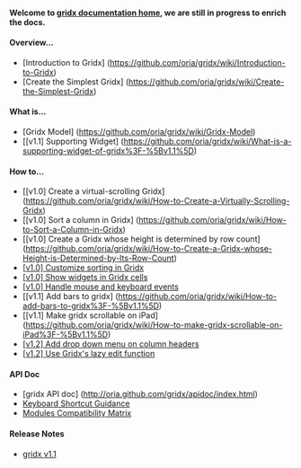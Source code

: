 #### Welcome to [gridx documentation home](https://github.com/oria/gridx/wiki), we are still in progress to enrich the docs.

#### Overview...
* [Introduction to Gridx] (https://github.com/oria/gridx/wiki/Introduction-to-Gridx)
* [Create the Simplest Gridx] (https://github.com/oria/gridx/wiki/Create-the-Simplest-Gridx)

#### What is...
* [Gridx Model] (https://github.com/oria/gridx/wiki/Gridx-Model)
* [[v1.1] Supporting Widget] (https://github.com/oria/gridx/wiki/What-is-a-supporting-widget-of-gridx%3F-%5Bv1.1%5D)

#### How to...
* [[v1.0] Create a virtual-scrolling Gridx] (https://github.com/oria/gridx/wiki/How-to-Create-a-Virtually-Scrolling-Gridx)
* [[v1.0] Sort a column in Gridx] (https://github.com/oria/gridx/wiki/How-to-Sort-a-Column-in-Gridx)
* [[v1.0] Create a Gridx whose height is determined by row count] (https://github.com/oria/gridx/wiki/How-to-Create-a-Gridx-whose-Height-is-Determined-by-Its-Row-Count)
* [[v1.0] Customize sorting in Gridx](https://github.com/oria/gridx/wiki/How-to-Customize-Sorting-in-GridX%3F)
* [[v1.0] Show widgets in Gridx cells](https://github.com/oria/gridx/wiki/How-to-show-widgets-in-gridx-cells%3F)
* [[v1.0] Handle mouse and keyboard events](https://github.com/oria/gridx/wiki/How-to-handle-mouse-and-keyboard-events%3F)
* [[v1.1] Add bars to gridx] (https://github.com/oria/gridx/wiki/How-to-add-bars-to-gridx%3F-%5Bv1.1%5D)
* [[v1.1] Make gridx scrollable on iPad] (https://github.com/oria/gridx/wiki/How-to-make-gridx-scrollable-on-iPad%3F-%5Bv1.1%5D)
* [[v1.2] Add drop down menu on column headers](https://github.com/oria/gridx/wiki/Add-drop-down-menu-on-column-headers-%5Bv1.2%5D)
* [[v1.2] Use Gridx's lazy edit function ](https://github.com/oria/gridx/wiki/How-to-use-Gridx's-lazy-edit-function%3F%5Bv1.2%5D)

#### API Doc
* [gridx API doc] (http://oria.github.com/gridx/apidoc/index.html)
* [Keyboard Shortcut Guidance](https://github.com/oria/gridx/wiki/Gridx-a11y-keyboard-guidance)
* [Modules Compatibility Matrix](http://oria.github.io/gridx/moduleCompatibility.html)

<!--
#### Programmer's Guide - Modules
* [Title Bar] (https://github.com/oria/gridx/wiki/Module---TitleBar)
* [Bar] (https://github.com/oria/gridx/wiki/Module-Bar)
* [Cell Widget] (https://github.com/oria/gridx/wiki/Module-CellWidget)
* [Edit] (https://github.com/oria/gridx/wiki/Module-Edit)
* [Select Row] (https://github.com/oria/gridx/wiki/Module-Select-Row)
* [Menu] (https://github.com/oria/gridx/wiki/Module-Menu)
* [Extended Select Row] (https://github.com/oria/gridx/wiki/Module-Extended-Select-Row)
-->

#### Release Notes
* [gridx v1.1](https://github.com/oria/gridx/wiki/Gridx-v1.1.0-Release-Notes)